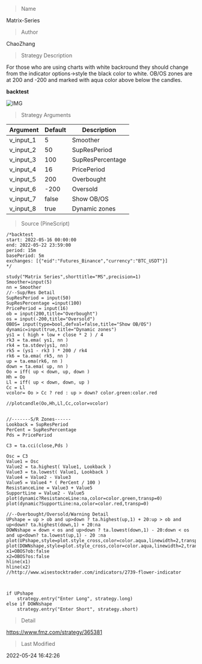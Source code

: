 
> Name

Matrix-Series

> Author

ChaoZhang

> Strategy Description

For those who are using charts with white backround they should change from the indicator options->style the black color to white.
OB/OS zones are at 200 and -200 and marked with aqua color above below the candles.


**backtest**

 ![IMG](https://www.fmz.com/upload/asset/18996ab5d6508b3a4cb.png) 

> Strategy Arguments



|Argument|Default|Description|
|----|----|----|
|v_input_1|5|Smoother|
|v_input_2|50|SupResPeriod|
|v_input_3|100|SupResPercentage|
|v_input_4|16|PricePeriod|
|v_input_5|200|Overbought|
|v_input_6|-200|Oversold|
|v_input_7|false|Show OB/OS|
|v_input_8|true|Dynamic zones|


> Source (PineScript)

``` pinescript
/*backtest
start: 2022-05-16 00:00:00
end: 2022-05-22 23:59:00
period: 15m
basePeriod: 5m
exchanges: [{"eid":"Futures_Binance","currency":"BTC_USDT"}]
*/

study("Matrix Series",shorttitle="MS",precision=1)
Smoother=input(5)
nn = Smoother
//--Sup/Res Detail
SupResPeriod = input(50)
SupResPercentage =input(100)
PricePeriod = input(16)
ob = input(200,title="Overbought")
os = input(-200,title="Oversold")
OBOS= input(type=bool,defval=false,title="Show OB/OS") 
dynamic=input(true,title="Dynamic zones")
ys1 = ( high + low + close * 2 ) / 4
rk3 = ta.ema( ys1, nn )
rk4 = ta.stdev(ys1, nn)
rk5 = (ys1 - rk3 ) * 200 / rk4
rk6 = ta.ema( rk5, nn )
up = ta.ema(rk6, nn )
down = ta.ema( up, nn )
Oo = iff( up < down, up, down )
Hh = Oo
Ll = iff( up < down, down, up )
Cc = Ll
vcolor= Oo > Cc ? red : up > down? color.green:color.red 

//plotcandle(Oo,Hh,Ll,Cc,color=vcolor)


//-------S/R Zones------
Lookback = SupResPeriod
PerCent = SupResPercentage
Pds = PricePeriod

C3 = ta.cci(close,Pds )

Osc = C3
Value1 = Osc
Value2 = ta.highest( Value1, Lookback )
Value3 = ta.lowest( Value1, Lookback )
Value4 = Value2 - Value3
Value5 = Value4 * ( PerCent / 100 )
ResistanceLine = Value3 + Value5
SupportLine = Value2 - Value5
plot(dynamic?ResistanceLine:na,color=color.green,transp=0)
plot(dynamic?SupportLine:na,color=color.red,transp=0)

//--Overbought/Oversold/Warning Detail
UPshape = up > ob and up>down ? ta.highest(up,1) + 20:up > ob and up<down? ta.highest(down,1) + 20:na
DOWNshape = down < os and up>down ? ta.lowest(down,1) - 20:down < os and up<down? ta.lowest(up,1) - 20 :na
plot(UPshape,style=plot.style_cross,color=color.aqua,linewidth=2,transp=0)
plot(DOWNshape,style=plot.style_cross,color=color.aqua,linewidth=2,transp=0)
x1=OBOS?ob:false
x2=OBOS?os:false
hline(x1)
hline(x2)
//http://www.wisestocktrader.com/indicators/2739-flower-indicator



if UPshape
    strategy.entry("Enter Long", strategy.long)
else if DOWNshape
    strategy.entry("Enter Short", strategy.short)
```

> Detail

https://www.fmz.com/strategy/365381

> Last Modified

2022-05-24 16:42:26

